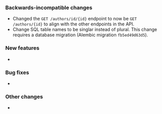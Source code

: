 <!-- Delete the sections that don't apply -->

### Backwards-incompatible changes

- Changed the `GET /authors/id/{id}` endpoint to now be `GET /authors/{id}` to align with the other endpoints in the API.
- Change SQL table names to be singlar instead of plural. This change requires a database migration (Alembic migration `fb5ed49d63d5`).

### New features

-

### Bug fixes

-

### Other changes

-
